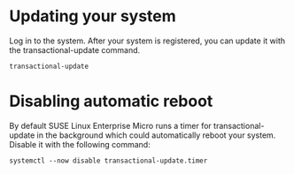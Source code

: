 # Updating your system
Log in to the system. After your system is registered, you can update it with the transactional-update command.
```
transactional-update
```
# Disabling automatic reboot
By default SUSE Linux Enterprise Micro runs a timer for transactional-update in the background which could automatically reboot your system. Disable it with the following command:
```
systemctl --now disable transactional-update.timer
```
